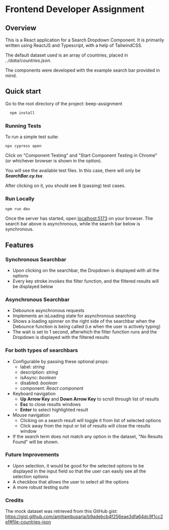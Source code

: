 
# Frontend Developer Assignment

## Overview
This is a React application for a Search Dropdown Component. It is primarily written using ReactJS and Typescript, with a help of TailwindCSS. 

The default dataset used is an array of countries, placed in *../data/countries.json*.

The components were developed with the example search bar provided in mind. 


## Quick start

Go to the root directory of the project: beep-assignment

```bash
  npm install
```
### Running Tests
To run a simple test suite:
```
npx cypress open
```
Click on "Component Testing" and "Start Component Testing in Chrome" (or whichever browser is shown in the option).

You will see the available test files. In this case, there will only be ***SearchBar.cy.tsx***. 

After clicking on it, you should see 8 (passing) test cases. 
### Run Locally
```
npm run dev
```
Once the server has started, open <localhost:5173> on your browser. The search bar above is asynchronous, while the search bar below is synchronous.

## Features

### Synchronous Searchbar
- Upon clicking on the searchbar, the Dropdown is displayed with all the options
- Every key stroke invokes the filter function, and the filtered results will be displayed below


### Asynchronous Searchbar
- Debounce asynchronous requests
- Implements an isLoading state for asynchronous searching
- Shows a loading spinner on the right side of the searchbar when the Debounce function is being called (i.e when the user is actively typing)
- The wait is set to 1 second, afterwhich the filter function runs and the Dropdown is displayed with the filtered results


### For both types of searchbars
- Configurable by passing these optional props:
    - label: *string*
    - description: *string*
    - isAsync: *boolean*
    - disabled: *boolean*
    - component: *React component*
- Keyboard navigation
    - **Up Arrow Key** and **Down Arrow Key** to scroll through list of results
    - **Esc** to close results windows
    - **Enter** to select highlighted result
- Mouse navigation
    - Clicking on a search result will toggle it from list of selected options
    - Click away from the input or list of results will close the results window
- If the search term does not match any option in the dataset, "No Results Found" will be shown.


### Future Improvements
- Upon selection, it would be good for the selected options to be displayed in the input field so that the user can easily see all the selection options
- A checkbox that allows the user to select all the options 
- A more robust testing suite

### Credits
The mock dataset was retrieved from this GitHub gist:
https://gist.github.com/amitjambusaria/b9adebcb4f256eae3dfa64dc9f1cc2ef#file-countries-json